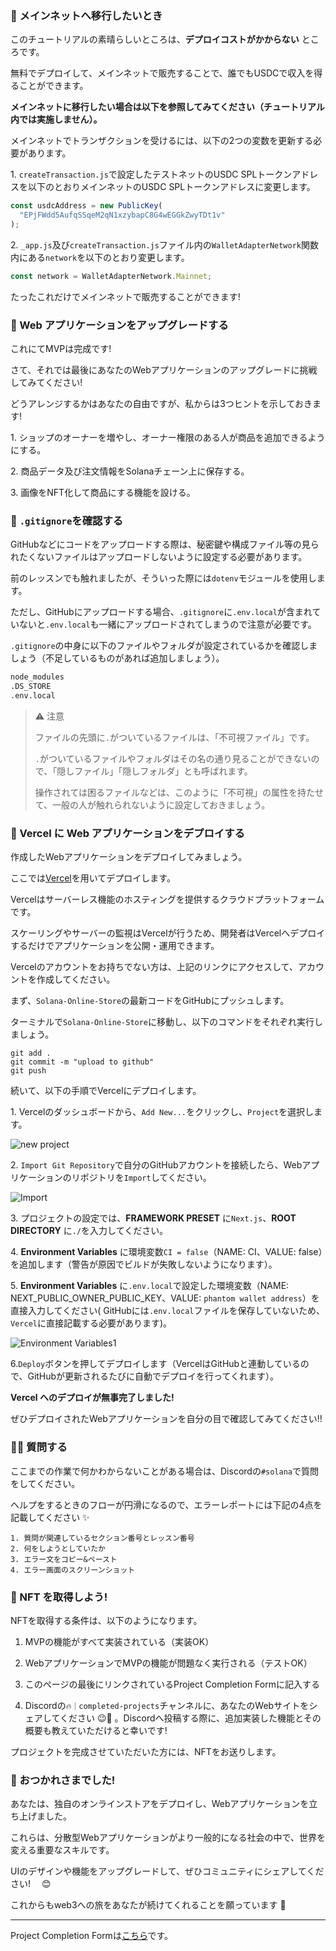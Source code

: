 ### 🚢 メインネットへ移行したいとき

このチュートリアルの素晴らしいところは、**デプロイコストがかからない** ところです。

無料でデプロイして、メインネットで販売することで、誰でもUSDCで収入を得ることができます。

**メインネットに移行したい場合は以下を参照してみてください（チュートリアル内では実施しません）。**

メインネットでトランザクションを受けるには、以下の2つの変数を更新する必要があります。

1\. `createTransaction.js`で設定したテストネットのUSDC SPLトークンアドレスを以下のとおりメインネットのUSDC SPLトークンアドレスに変更します。

```jsx
const usdcAddress = new PublicKey(
  "EPjFWdd5AufqSSqeM2qN1xzybapC8G4wEGGkZwyTDt1v"
);
```

2\. `_app.js`及び`createTransaction.js`ファイル内の`WalletAdapterNetwork`関数内にある`network`を以下のとおり変更します。

```jsx
const network = WalletAdapterNetwork.Mainnet;
```

たったこれだけでメインネットで販売することができます!

### 🎨 Web アプリケーションをアップグレードする

これにてMVPは完成です!

さて、それでは最後にあなたのWebアプリケーションのアップグレードに挑戦してみてください!

どうアレンジするかはあなたの自由ですが、私からは3つヒントを示しておきます!

1\. ショップのオーナーを増やし、オーナー権限のある人が商品を追加できるようにする。

2\. 商品データ及び注文情報をSolanaチェーン上に保存する。

3\. 画像をNFT化して商品にする機能を設ける。

### 🙉 `.gitignore`を確認する

GitHubなどにコードをアップロードする際は、秘密鍵や構成ファイル等の見られたくないファイルはアップロードしないように設定する必要があります。

前のレッスンでも触れましたが、そういった際には`dotenv`モジュールを使用します。

ただし、GitHubにアップロードする場合、`.gitignore`に`.env.local`が含まれていないと`.env.local`も一緒にアップロードされてしまうので注意が必要です。

`.gitignore`の中身に以下のファイルやフォルダが設定されているかを確認しましょう（不足しているものがあれば追加しましょう）。

```txt
node_modules
.DS_STORE
.env.local
```

> ⚠️ 注意
>
> ファイルの先頭に`.`がついているファイルは、「不可視ファイル」です。
>
> `.`がついているファイルやフォルダはその名の通り見ることができないので、「隠しファイル」「隠しフォルダ」とも呼ばれます。
>
> 操作されては困るファイルなどは、このように「不可視」の属性を持たせて、一般の人が触れられないように設定しておきましょう。

### 🚀 Vercel に Web アプリケーションをデプロイする

作成したWebアプリケーションをデプロイしてみましょう。

ここでは[Vercel](https://Vercel.com)を用いてデプロイします。

Vercelはサーバーレス機能のホスティングを提供するクラウドプラットフォームです。

スケーリングやサーバーの監視はVercelが行うため、開発者はVercelへデプロイするだけでアプリケーションを公開・運用できます。

Vercelのアカウントをお持ちでない方は、上記のリンクにアクセスして、アカウントを作成してください。

まず、`Solana-Online-Store`の最新コードをGitHubにプッシュします。

ターミナルで`Solana-Online-Store`に移動し、以下のコマンドをそれぞれ実行しましょう。

```
git add .
git commit -m "upload to github"
git push
```

続いて、以下の手順でVercelにデプロイします。

1\. Vercelのダッシュボードから、`Add New...`をクリックし、`Project`を選択します。

![new project](/images/Solana-Online-Store/section-4/4_1_1.png)

2\. `Import Git Repository`で自分のGitHubアカウントを接続したら、Webアプリケーションのリポジトリを`Import`してください。

![Import](/images/Solana-Online-Store/section-4/4_1_2.png)

3\. プロジェクトの設定では、**FRAMEWORK PRESET** に`Next.js`、**ROOT DIRECTORY** に`./`を入力してください。

4\. **Environment Variables** に環境変数`CI = false`（NAME: CI、VALUE: false）を追加します（警告が原因でビルドが失敗しないようになります）。

5\. **Environment Variables** に`.env.local`で設定した環境変数（NAME: NEXT_PUBLIC_OWNER_PUBLIC_KEY、VALUE: `phantom wallet address`）を直接入力してください( GitHubには`.env.local`ファイルを保存していないため、`Vercel`に直接記載する必要があります)。

![Environment Variables1](/images/Solana-Online-Store/section-4/4_1_3.png)

6\.`Deploy`ボタンを押してデプロイします（VercelはGitHubと連動しているので、GitHubが更新されるたびに自動でデプロイを行ってくれます）。

**Vercel へのデプロイが無事完了しました!**

ぜひデプロイされたWebアプリケーションを自分の目で確認してみてください!!

### 🙋‍♂️ 質問する

ここまでの作業で何かわからないことがある場合は、Discordの`#solana`で質問をしてください。

ヘルプをするときのフローが円滑になるので、エラーレポートには下記の4点を記載してください ✨

```
1. 質問が関連しているセクション番号とレッスン番号
2. 何をしようとしていたか
3. エラー文をコピー&ペースト
4. エラー画面のスクリーンショット
```

### 🎫 NFT を取得しよう!

NFTを取得する条件は、以下のようになります。

1. MVPの機能がすべて実装されている（実装OK）

2. WebアプリケーションでMVPの機能が問題なく実行される（テストOK）

3. このページの最後にリンクされているProject Completion Formに記入する

4. Discordの`🔥｜completed-projects`チャンネルに、あなたのWebサイトをシェアしてください 😉🎉 。Discordへ投稿する際に、追加実装した機能とその概要も教えていただけると幸いです!

プロジェクトを完成させていただいた方には、NFTをお送りします。

### 🎉 おつかれさまでした!

あなたは、独自のオンラインストアをデプロイし、Webアプリケーションを立ち上げました。

これらは、分散型Webアプリケーションがより一般的になる社会の中で、世界を変える重要なスキルです。

UIのデザインや機能をアップグレードして、ぜひコミュニティにシェアしてください!　 😊

これからもweb3への旅をあなたが続けてくれることを願っています 🚀

---

Project Completion Formは[こちら](https://airtable.com/shrf1cCtTx0iQuszX)です。
